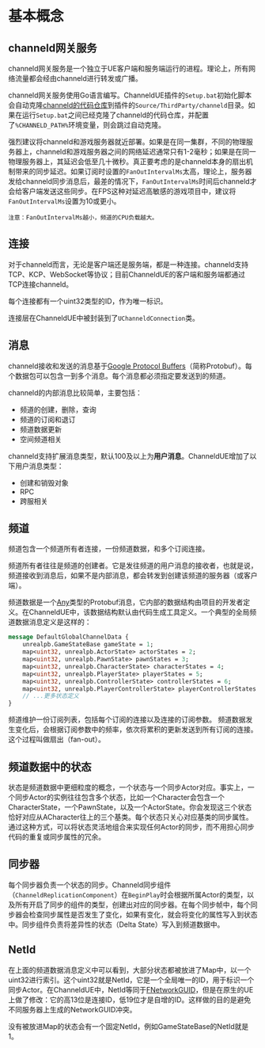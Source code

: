 # 基本概念
## channeld网关服务
channeld网关服务是一个独立于UE客户端和服务端运行的进程。理论上，所有网络流量都会经由channeld进行转发或广播。

channeld网关服务使用Go语言编写。ChanneldUE插件的`Setup.bat`初始化脚本会自动克隆[channeld的代码仓库](https://github.com/metaworking/channeld)到插件的`Source/ThirdParty/channeld`目录。如果在运行`Setup.bat`之间已经克隆了channeld的代码仓库，并配置了`%CHANNELD_PATH%`环境变量，则会跳过自动克隆。

强烈建议将channeld和游戏服务器就近部署。如果是在同一集群，不同的物理服务器上，channeld和游戏服务器之间的网络延迟通常只有1-2毫秒；如果是在同一物理服务器上，其延迟会低至几十微秒。真正要考虑的是channeld本身的扇出机制带来的同步延迟。如果订阅时设置的`FanOutIntervalMs`太高，理论上，服务器发给channeld同步消息后，最差的情况下，`FanOutIntervalMs`时间后channeld才会给客户端发送这些同步。在FPS这种对延迟高敏感的游戏项目中，建议将`FanOutIntervalMs`设置为10或更小。

```
注意：FanOutIntervalMs越小，频道的CPU负载越大。
```

## 连接
对于channeld而言，无论是客户端还是服务端，都是一种连接。channeld支持TCP、KCP、WebSocket等协议；目前ChanneldUE的客户端和服务端都通过TCP连接channeld。

每个连接都有一个uint32类型的ID，作为唯一标识。

连接层在ChanneldUE中被封装到了`UChanneldConnection`类。

## 消息
channeld接收和发送的消息基于[Google Protocol Buffers](https://protobuf.dev/)（简称Protobuf）。每个数据包可以包含一到多个消息。每个消息都必须指定要发送到的频道。

channeld的内部消息比较简单，主要包括：
- 频道的创建，删除，查询
- 频道的订阅和退订
- 频道数据更新
- 空间频道相关

channeld支持扩展消息类型，默认100及以上为**用户消息**。ChanneldUE增加了以下用户消息类型：
- 创建和销毁对象
- RPC
- 跨服相关

## 频道
频道包含一个频道所有者连接，一份频道数据，和多个订阅连接。

频道所有者往往是频道的创建者。它是发往频道的用户消息的接收者，也就是说，频道接收到消息后，如果不是内部消息，都会转发到创建该频道的服务器（或客户端）。

频道数据是一个[Any](https://protobuf.dev/programming-guides/proto3/#any)类型的Protobuf消息，它内部的数据结构由项目的开发者定义。在ChanneldUE中，该数据结构默认由代码生成工具定义。一个典型的全局频道数据消息定义是这样的：
```protobuf
message DefaultGlobalChannelData {
    unrealpb.GameStateBase gameState = 1;
    map<uint32, unrealpb.ActorState> actorStates = 2;
    map<uint32, unrealpb.PawnState> pawnStates = 3;
    map<uint32, unrealpb.CharacterState> characterStates = 4;
    map<uint32, unrealpb.PlayerState> playerStates = 5;
    map<uint32, unrealpb.ControllerState> controllerStates = 6;
    map<uint32, unrealpb.PlayerControllerState> playerControllerStates = 7;
    // ...更多状态定义
}
```

频道维护一份订阅列表，包括每个订阅的连接以及连接的订阅参数。
频道数据发生变化后，会根据订阅参数中的频率，依次将累积的更新发送到所有订阅的连接。这个过程叫做扇出（fan-out）。

## 频道数据中的状态
状态是频道数据中更细粒度的概念，一个状态与一个同步Actor对应。事实上，一个同步Actor的实例往往包含多个状态，比如一个Character会包含一个CharacterState，一个PawnState，以及一个ActorState。你会发现这三个状态恰好对应从ACharacter往上的三个基类。每个状态只关心对应基类的同步属性。通过这种方式，可以将状态灵活地组合来实现任何Actor的同步，而不用担心同步代码的重复或同步属性的冗余。

## 同步器
每个同步器负责一个状态的同步。Channeld同步组件（`ChanneldReplicationComponent`）在`BeginPlay`时会根据所属Actor的类型，以及所有开启了同步的组件的类型，创建出对应的同步器。在每个同步帧中，每个同步器会检查同步属性是否发生了变化，如果有变化，就会将变化的属性写入到状态中。同步组件负责将差异性的状态（Delta State）写入到频道数据中。

## NetId
在上面的频道数据消息定义中可以看到，大部分状态都被放进了Map中，以一个uint32进行索引。这个uint32就是NetId，它是一个全局唯一的ID，用于标识一个同步Actor。在ChanneldUE中，NetId等同于[FNetworkGUID](https://docs.unrealengine.com/4.27/en-US/API/Runtime/Core/Misc/FNetworkGUID/)，但是在原生的UE上做了修改：它的高13位是连接ID，低19位才是自增的ID。这样做的目的是避免不同服务器上生成的NetworkGUID冲突。

没有被放进Map的状态会有一个固定NetId，例如GameStateBase的NetId就是1。
